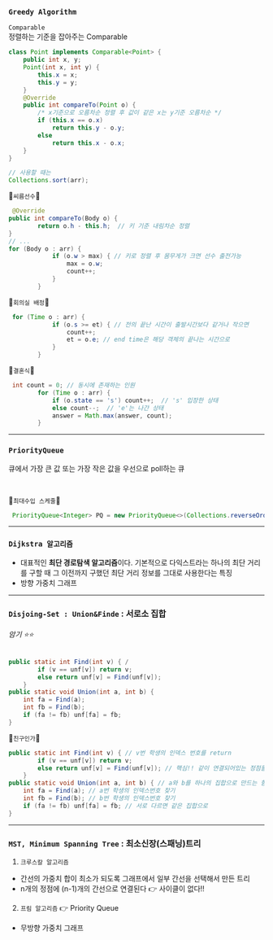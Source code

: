 ### **`Greedy Algorithm`**

`Comparable`</br>
정렬하는 기준을 잡아주는 Comparable
```java
class Point implements Comparable<Point> { 
    public int x, y;
    Point(int x, int y) {
        this.x = x;
        this.y = y;
    }
    @Override
    public int compareTo(Point o) { 
        /* x기준으로 오름차순 정렬 후 값이 같은 x는 y기준 오름차순 */
        if (this.x == o.x) 
            return this.y - o.y;  
        else
            return this.x - o.x;  
    }
}

// 사용할 때는 
Collections.sort(arr);
```

🦔`씨름선수`🦔
```java
 @Override
public int compareTo(Body o) {
        return o.h - this.h;  // 키 기준 내림차순 정렬
}
// ...
for (Body o : arr) {
            if (o.w > max) { // 키로 정렬 후 몸무게가 크면 선수 출전가능
                max = o.w;
                count++;
            }
        }
```

🦔`회의실 배정`🦔
```java
 for (Time o : arr) {
            if (o.s >= et) { // 전의 끝난 시간이 출발시간보다 같거나 작으면
                count++;
                et = o.e; // end time은 해당 객체의 끝나는 시간으로
            }
        }
```


🦔`결혼식`🦔
```java
 int count = 0; // 동시에 존재하는 인원
        for (Time o : arr) {
            if (o.state == 's') count++;  // 's' 입장한 상태 
            else count--;  // 'e'는 나간 상태 
            answer = Math.max(answer, count);
        }
```

----

### `PriorityQueue` </br>
큐에서 가장 큰 값 또는 가장 작은 값을 우선으로 poll하는 큐 

</br>

🦔`최대수입 스케줄`🦔
```java
 PriorityQueue<Integer> PQ = new PriorityQueue<>(Collections.reverseOrder()); // 큰 값을 우선으로 뽑는다.  
```

----

### `Dijkstra 알고리즘` </br>
- 대표적인 **최단 경로탐색 알고리즘**이다. 기본적으로 다익스트라는 하나의 최단 거리를 구할 때 그 이전까지 구했던 최단 거리 정보를 그대로 사용한다는 특징
- 방향 가중치 그래프

---- 

### `Disjoing-Set : Union&Finde` : **서로소** 집합 </br>
###### 암기 ⭐️⭐️
```java
public static int Find(int v) { /
        if (v == unf[v]) return v;
        else return unf[v] = Find(unf[v]); 
    }
public static void Union(int a, int b) { 
    int fa = Find(a); 
    int fb = Find(b);
    if (fa != fb) unf[fa] = fb; 
}
```

🦔`친구인가`🦔
```java
public static int Find(int v) { // v번 학생의 인덱스 번호를 return
        if (v == unf[v]) return v;
        else return unf[v] = Find(unf[v]); // 핵심!! 같이 연결되어있는 정점들을 압축시키는과정
    }
public static void Union(int a, int b) { // a와 b를 하나의 집합으로 만드는 함수
    int fa = Find(a); // a번 학생의 인덱스번호 찾기
    int fb = Find(b); // b번 학생의 인덱스번호 찾기
    if (fa != fb) unf[fa] = fb; // 서로 다르면 같은 집합으로
}
```

----

### `MST, Minimum Spanning Tree` : 최소신장(스패닝)트리 
1. `크루스칼 알고리즘`
- 간선의 가중치 합이 최소가 되도록 그래프에서 일부 간선을 선택해서 만든 트리 
- n개의 정점에 (n-1)개의 간선으로 연결된다 👉 사이클이 없다!!

2. `프림 알고리즘` 👉 Priority Queue
- 무방향 가중치 그래프
